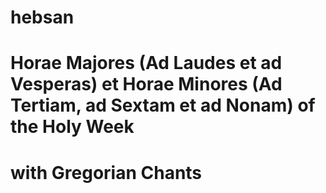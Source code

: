 # hebsan
# Horae Majores (Ad Laudes et ad Vesperas) et Horae Minores (Ad Tertiam, ad Sextam et ad Nonam) of the Holy Week 
# with Gregorian Chants 
